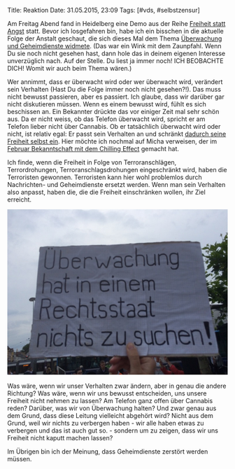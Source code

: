 Title: Reaktion
Date: 31.05.2015, 23:09
Tags: [#vds, #selbstzensur]

Am Freitag Abend fand in Heidelberg eine Demo aus der Reihe [Freiheit statt Angst](https://www.stopwatchingus-heidelberg.de/2015/05/20/freiheit-statt-angst-tour-2015-in-heidelberg/) statt. Bevor ich losgefahren bin, habe ich ein bisschen in die aktuelle Folge der Anstalt geschaut, die sich dieses Mal dem Thema [Überwachung und Geheimdienste widmete](http://plasisent.org/2015/die-anstalt-ueber-ueberwachung/). (Das war ein Wink mit dem Zaunpfahl. Wenn Du sie noch nicht gesehen hast, dann hole das in deinem eigenen Interesse unverzüglich nach. Auf der Stelle. Du liest ja immer noch! ICH BEOBACHTE DICH! Womit wir auch beim Thema wären.)

Wer annimmt, dass er überwacht wird oder wer überwacht wird, verändert sein Verhalten (Hast Du die Folge immer noch nicht gesehen?!). Das muss nicht bewusst passieren, aber es passiert. Ich glaube, dass wir darüber gar nicht diskutieren müssen. Wenn es einem bewusst wird, fühlt es sich beschissen an. Ein Bekannter drückte das vor einiger Zeit mal sehr schön aus. Da er nicht weiss, ob das Telefon überwacht wird, spricht er am Telefon lieber nicht über Cannabis. Ob er tatsächlich überwacht wird oder nicht, ist relativ egal: Er passt sein Verhalten an und schränkt [dadurch seine Freiheit selbst ein](https://de.wikipedia.org/wiki/Selbstzensur). Hier möchte ich nochmal auf Micha verweisen, der im [Februar Bekanntschaft mit dem Chilling Effect](http://plasisent.org/2015/kein-bild-polizei-neben-afd-plakat/) gemacht hat.

Ich finde, wenn die Freiheit in Folge von Terroranschlägen, Terrordrohungen, Terroranschlagsdrohungen eingeschränkt wird, haben die Terroristen gewonnen. Terroristen kann hier wohl problemlos durch Nachrichten- und Geheimdienste ersetzt werden. Wenn man sein Verhalten also anpasst, haben die, die die Freiheit einschränken wollen, ihr Ziel erreicht.

![Überwachung hat in einem Rechtsstaat nichts verloren.](/img/IMG_62.jpg)

Was wäre, wenn wir unser Verhalten zwar ändern, aber in genau die andere Richtung? Was wäre, wenn wir uns bewusst entscheiden, uns unsere Freiheit nicht nehmen zu lassen? Am Telefon ganz offen über Cannabis reden? Darüber, was wir von Überwachung halten? Und zwar genau aus dem Grund, dass diese Leitung vielleicht abgehört wird? Nicht aus dem Grund, weil wir nichts zu verbergen haben - wir alle haben etwas zu verbergen und das ist auch gut so. - sondern um zu zeigen, dass wir uns Freiheit nicht kaputt machen lassen?

Im Übrigen bin ich der Meinung, dass Geheimdienste zerstört werden müssen.